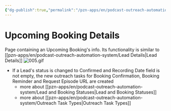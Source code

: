 ```yaml
---
{"dg-publish":true,"permalink":"/pzn-apps/en/podcast-outreach-automation-system/upcoming-booking-details/"}
---
```


# Upcoming Booking Details
Page containing an Upcoming Booking's info. Its functionality is similar to [[pzn-apps/en/podcast-outreach-automation-system/Lead Details\|Lead Details]]
![005.gif](/img/user/pzn-apps/img/005.gif)
- If a Lead's status is changed to Confirmed and Recording Date field is not empty, the new outreach tasks for Booking Confirmation, Booking Reminder and Request Episode URL are created
	- more about [[pzn-apps/en/podcast-outreach-automation-system/Lead and Booking Statuses\|Lead and Booking Statuses]]
	- more about [[pzn-apps/en/podcast-outreach-automation-system/Outreach Task Types\|Outreach Task Types]]
